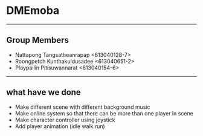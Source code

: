 # DMEmoba
****************************************************
## Group Members
- Nattapong Tangsatheanrapap <613040128-7>  
- Roongpetch Kunthakuldusadee <613040651-2> 
- Ploypailin Pitisuwannarat <613040154-6> 

****************************************************
## what have we done
- Make different scene with different background music
- Make online system so that there can be more than one player in scene
- Make character controller using joystick
- Add player animation (idle walk run)
